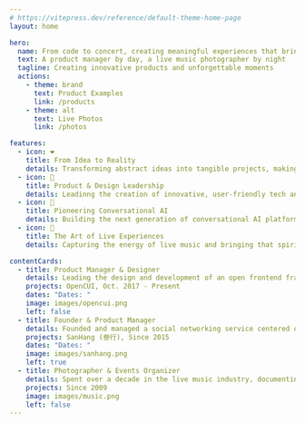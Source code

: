 ```yaml
---
# https://vitepress.dev/reference/default-theme-home-page
layout: home

hero:
  name: From code to concert, creating meaningful experiences that bring people together
  text: A product manager by day, a live music photographer by night
  tagline: Creating innovative products and unforgettable moments
  actions:
    - theme: brand
      text: Product Examples
      link: /products
    - theme: alt
      text: Live Photos
      link: /photos

features:
  - icon: ❤️
    title: From Idea to Reality
    details: Transforming abstract ideas into tangible projects, making things happen from the ground up.
  - icon: 🌟
    title: Product & Design Leadership
    details: Leadinng the creation of innovative, user-friendly tech and digital products.
  - icon: 🚀
    title: Pioneering Conversational AI
    details: Building the next generation of conversational AI platforms to solve complex problems.
  - icon: 📸
    title: The Art of Live Experiences
    details: Capturing the energy of live music and bringing that spirit to every product I create.

contentCards:
  - title: Product Manager & Designer
    details: Leading the design and development of an open frontend framework for conversational AI. We're building a new standard for business-friendly chatbot development.
    projects: OpenCUI, Oct. 2017 - Present
    dates: "Dates: "
    image: images/opencui.png
    left: false
  - title: Founder & Product Manager
    details: Founded and managed a social networking service centered on traditional Chinese vertical typography, developing new ways for people to connect through culture.
    projects: SanHang (叁行), Since 2015
    dates: "Dates: "
    image: images/sanhang.png
    left: true
  - title: Photographer & Events Organizer
    details: Spent over a decade in the live music industry, documenting performances as a photographer and promoting major concert tours across Beijing.
    projects: Since 2009
    image: images/music.png
    left: false
---
```


